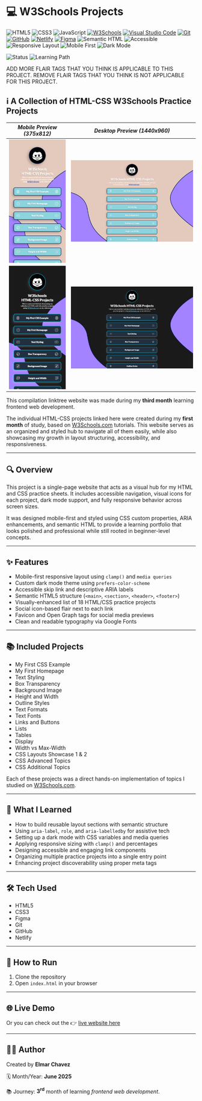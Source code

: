 # 💻 W3Schools Projects

![HTML5](https://img.shields.io/badge/HTML5-E34F26?style=for-the-badge&logo=html5&logoColor=white)
![CSS3](https://img.shields.io/badge/CSS3-1572B6?style=for-the-badge&logo=css3&logoColor=white)
![JavaScript](https://img.shields.io/badge/JavaScript-F7DF1E?style=for-the-badge&logo=javascript&logoColor=black)
[![W3Schools](https://img.shields.io/badge/W3Schools-3a9c42?style=for-the-badge&logo=w3schools&logoColor=white)](https://www.w3schools.com/)
[![Visual Studio Code](https://img.shields.io/badge/VS%20Code-007ACC?style=for-the-badge&logo=visual-studio-code&logoColor=white)](https://code.visualstudio.com/)
[![Git](https://img.shields.io/badge/Git-F05032?style=for-the-badge&logo=git&logoColor=white)](https://git-scm.com/)
[![GitHub](https://img.shields.io/badge/GitHub-181717?style=for-the-badge&logo=github&logoColor=white)](https://github.com/)
[![Netlify](https://img.shields.io/badge/Netlify-00C7B7?style=for-the-badge&logo=netlify&logoColor=white)](https://www.netlify.com/)
[![Figma](https://img.shields.io/badge/Figma-ffffff?style=for-the-badge&logo=figma&logoColor=F24E1E)](https://www.figma.com/)
![Semantic HTML](https://img.shields.io/badge/Semantic%20HTML-ff9800?style=for-the-badge)
![Accessible](https://img.shields.io/badge/Accessibility-A11Y-0052cc?style=for-the-badge)
![Responsive Layout](https://img.shields.io/badge/Responsive%20Layout-Full%20Support-blue?style=for-the-badge)
![Mobile First](https://img.shields.io/badge/Mobile--First-Design-orange?style=for-the-badge)
![Dark Mode](https://img.shields.io/badge/Dark--Mode-Enabled-111?style=for-the-badge&logo=halfbrickstudios&logoColor=white)

![Status](https://img.shields.io/badge/status-complete-brightgreen)
![Learning Path](https://img.shields.io/badge/learning%20path-month%203-blue)

ADD MORE FLAIR TAGS THAT YOU THINK IS APPLICABLE TO THIS PROJECT. REMOVE FLAIR TAGS THAT YOU THINK IS NOT APPLICABLE FOR THIS PROJECT.

## ℹ️ A Collection of HTML-CSS W3Schools Practice Projects

| _Mobile Preview (375x812)_                            | _Desktop Preview (1440x960)_                             |
| ----------------------------------------------------- | -------------------------------------------------------- |
| ![Mobile](./img/site-preview-mobile_375x812.png)      | ![Desktop](./img/site-preview-desktop_1440x960.png)      |
| ![Mobile](./img/site-preview-mobile-dark_375x812.png) | ![Desktop](./img/site-preview-desktop-dark_1440x960.png) |

This compilation linktree website was made during my **third month** learning frontend web development.

The individual HTML-CSS projects linked here were created during my **first month** of study, based on [W3Schools.com](https://www.w3schools.com/) tutorials. This website serves as an organized and styled hub to navigate all of them easily, while also showcasing my growth in layout structuring, accessibility, and responsiveness.

---

## 🔍 Overview

This project is a single-page website that acts as a visual hub for my HTML and CSS practice sheets. It includes accessible navigation, visual icons for each project, dark mode support, and fully responsive behavior across screen sizes.

It was designed mobile-first and styled using CSS custom properties, ARIA enhancements, and semantic HTML to provide a learning portfolio that looks polished and professional while still rooted in beginner-level concepts.

---

## ✨ Features

- Mobile-first responsive layout using `clamp()` and `media queries`
- Custom dark mode theme using `prefers-color-scheme`
- Accessible skip link and descriptive ARIA labels
- Semantic HTML5 structure (`<main>`, `<section>`, `<header>`, `<footer>`)
- Visually-enhanced list of 18 HTML/CSS practice projects
- Social icon-based flair next to each link
- Favicon and Open Graph tags for social media previews
- Clean and readable typography via Google Fonts

---

## 📚 Included Projects

- My First CSS Example
- My First Homepage
- Text Styling
- Box Transparency
- Background Image
- Height and Width
- Outline Styles
- Text Formats
- Text Fonts
- Links and Buttons
- Lists
- Tables
- Display
- Width vs Max-Width
- CSS Layouts Showcase 1 & 2
- CSS Advanced Topics
- CSS Additional Topics

Each of these projects was a direct hands-on implementation of topics I studied on [W3Schools.com](https://www.w3schools.com/).

---

## 🧠 What I Learned

- How to build reusable layout sections with semantic structure
- Using `aria-label`, `role`, and `aria-labelledby` for assistive tech
- Setting up a dark mode with CSS variables and media queries
- Applying responsive sizing with `clamp()` and percentages
- Designing accessible and engaging link components
- Organizing multiple practice projects into a single entry point
- Enhancing project discoverability using proper meta tags

---

## 🛠️ Tech Used

- HTML5
- CSS3
- Figma
- Git
- GitHub
- Netlify

---

## 🚀 How to Run

1. Clone the repository
2. Open `index.html` in your browser

---

## 🌐 Live Demo

Or you can check out the 👉 [live website here](LINK)

---

## 🧑‍💻 Author

Created by **Elmar Chavez**

🗓️ Month/Year: **June 2025**

📚 Journey: **3<sup>rd</sup>** month of learning _frontend web development_.

<!--

TAGS:
html css vscode git github netlify figma 3rd-month project showcase

-->
